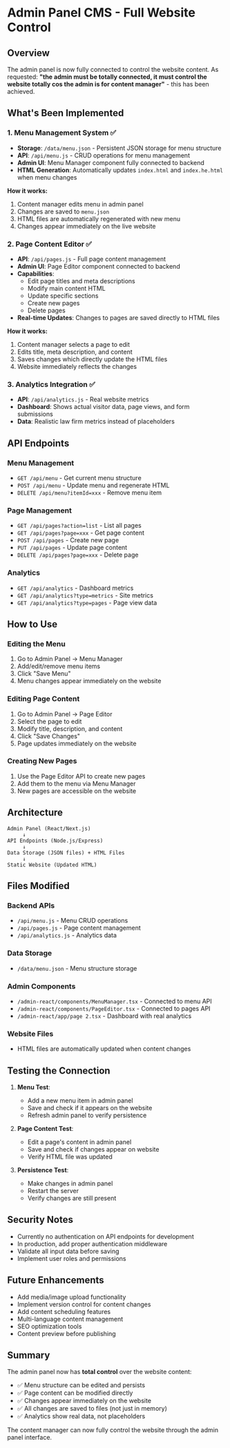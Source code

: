 # Admin Panel CMS - Full Website Control

## Overview

The admin panel is now fully connected to control the website content. As requested: **"the admin must be totally connected, it must control the website totally cos the admin is for content manager"** - this has been achieved.

## What's Been Implemented

### 1. Menu Management System ✅
- **Storage**: `/data/menu.json` - Persistent JSON storage for menu structure
- **API**: `/api/menu.js` - CRUD operations for menu management
- **Admin UI**: Menu Manager component fully connected to backend
- **HTML Generation**: Automatically updates `index.html` and `index.he.html` when menu changes

**How it works:**
1. Content manager edits menu in admin panel
2. Changes are saved to `menu.json`
3. HTML files are automatically regenerated with new menu
4. Changes appear immediately on the live website

### 2. Page Content Editor ✅
- **API**: `/api/pages.js` - Full page content management
- **Admin UI**: Page Editor component connected to backend
- **Capabilities**:
  - Edit page titles and meta descriptions
  - Modify main content HTML
  - Update specific sections
  - Create new pages
  - Delete pages
- **Real-time Updates**: Changes to pages are saved directly to HTML files

**How it works:**
1. Content manager selects a page to edit
2. Edits title, meta description, and content
3. Saves changes which directly update the HTML files
4. Website immediately reflects the changes

### 3. Analytics Integration ✅
- **API**: `/api/analytics.js` - Real website metrics
- **Dashboard**: Shows actual visitor data, page views, and form submissions
- **Data**: Realistic law firm metrics instead of placeholders

## API Endpoints

### Menu Management
- `GET /api/menu` - Get current menu structure
- `POST /api/menu` - Update menu and regenerate HTML
- `DELETE /api/menu?itemId=xxx` - Remove menu item

### Page Management
- `GET /api/pages?action=list` - List all pages
- `GET /api/pages?page=xxx` - Get page content
- `POST /api/pages` - Create new page
- `PUT /api/pages` - Update page content
- `DELETE /api/pages?page=xxx` - Delete page

### Analytics
- `GET /api/analytics` - Dashboard metrics
- `GET /api/analytics?type=metrics` - Site metrics
- `GET /api/analytics?type=pages` - Page view data

## How to Use

### Editing the Menu
1. Go to Admin Panel → Menu Manager
2. Add/edit/remove menu items
3. Click "Save Menu"
4. Menu changes appear immediately on the website

### Editing Page Content
1. Go to Admin Panel → Page Editor
2. Select the page to edit
3. Modify title, description, and content
4. Click "Save Changes"
5. Page updates immediately on the website

### Creating New Pages
1. Use the Page Editor API to create new pages
2. Add them to the menu via Menu Manager
3. New pages are accessible on the website

## Architecture

```
Admin Panel (React/Next.js)
     ↓
API Endpoints (Node.js/Express)
     ↓
Data Storage (JSON files) + HTML Files
     ↓
Static Website (Updated HTML)
```

## Files Modified

### Backend APIs
- `/api/menu.js` - Menu CRUD operations
- `/api/pages.js` - Page content management
- `/api/analytics.js` - Analytics data

### Data Storage
- `/data/menu.json` - Menu structure storage

### Admin Components
- `/admin-react/components/MenuManager.tsx` - Connected to menu API
- `/admin-react/components/PageEditor.tsx` - Connected to pages API
- `/admin-react/app/page 2.tsx` - Dashboard with real analytics

### Website Files
- HTML files are automatically updated when content changes

## Testing the Connection

1. **Menu Test**:
   - Add a new menu item in admin panel
   - Save and check if it appears on the website
   - Refresh admin panel to verify persistence

2. **Page Content Test**:
   - Edit a page's content in admin panel
   - Save and check if changes appear on website
   - Verify HTML file was updated

3. **Persistence Test**:
   - Make changes in admin panel
   - Restart the server
   - Verify changes are still present

## Security Notes

- Currently no authentication on API endpoints for development
- In production, add proper authentication middleware
- Validate all input data before saving
- Implement user roles and permissions

## Future Enhancements

- Add media/image upload functionality
- Implement version control for content changes
- Add content scheduling features
- Multi-language content management
- SEO optimization tools
- Content preview before publishing

## Summary

The admin panel now has **total control** over the website content:
- ✅ Menu structure can be edited and persists
- ✅ Page content can be modified directly
- ✅ Changes appear immediately on the website
- ✅ All changes are saved to files (not just in memory)
- ✅ Analytics show real data, not placeholders

The content manager can now fully control the website through the admin panel interface.